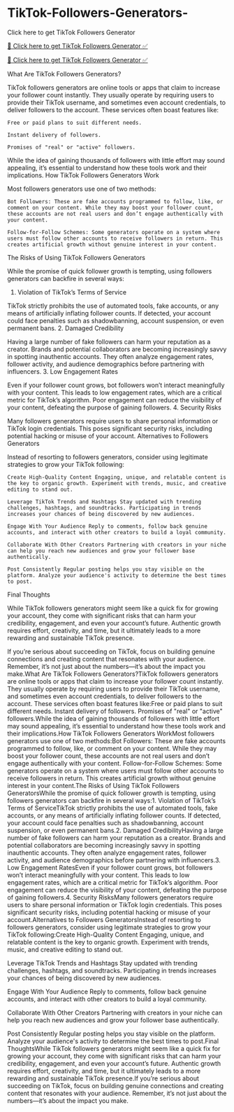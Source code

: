 # TikTok-Followers-Generators-



Click here to get TikTok Followers Generator

[🔷 Click here to get TikTok Followers Generator ✅](https://tiktokfollowersgenerator2025.hrawdigital.com/)

[🔷 Click here to get TikTok Followers Generator ✅](https://tiktokfollowersgenerator2025.hrawdigital.com/)

What Are TikTok Followers Generators?

TikTok followers generators are online tools or apps that claim to increase your follower count instantly. They usually operate by requiring users to provide their TikTok username, and sometimes even account credentials, to deliver followers to the account. These services often boast features like:

    Free or paid plans to suit different needs.

    Instant delivery of followers.

    Promises of "real" or "active" followers.

While the idea of gaining thousands of followers with little effort may sound appealing, it’s essential to understand how these tools work and their implications.
How TikTok Followers Generators Work

Most followers generators use one of two methods:

    Bot Followers: These are fake accounts programmed to follow, like, or comment on your content. While they may boost your follower count, these accounts are not real users and don’t engage authentically with your content.

    Follow-for-Follow Schemes: Some generators operate on a system where users must follow other accounts to receive followers in return. This creates artificial growth without genuine interest in your content.

The Risks of Using TikTok Followers Generators

While the promise of quick follower growth is tempting, using followers generators can backfire in several ways:
1. Violation of TikTok’s Terms of Service

TikTok strictly prohibits the use of automated tools, fake accounts, or any means of artificially inflating follower counts. If detected, your account could face penalties such as shadowbanning, account suspension, or even permanent bans.
2. Damaged Credibility

Having a large number of fake followers can harm your reputation as a creator. Brands and potential collaborators are becoming increasingly savvy in spotting inauthentic accounts. They often analyze engagement rates, follower activity, and audience demographics before partnering with influencers.
3. Low Engagement Rates

Even if your follower count grows, bot followers won’t interact meaningfully with your content. This leads to low engagement rates, which are a critical metric for TikTok’s algorithm. Poor engagement can reduce the visibility of your content, defeating the purpose of gaining followers.
4. Security Risks

Many followers generators require users to share personal information or TikTok login credentials. This poses significant security risks, including potential hacking or misuse of your account.
Alternatives to Followers Generators

Instead of resorting to followers generators, consider using legitimate strategies to grow your TikTok following:

    Create High-Quality Content Engaging, unique, and relatable content is the key to organic growth. Experiment with trends, music, and creative editing to stand out.

    Leverage TikTok Trends and Hashtags Stay updated with trending challenges, hashtags, and soundtracks. Participating in trends increases your chances of being discovered by new audiences.

    Engage With Your Audience Reply to comments, follow back genuine accounts, and interact with other creators to build a loyal community.

    Collaborate With Other Creators Partnering with creators in your niche can help you reach new audiences and grow your follower base authentically.

    Post Consistently Regular posting helps you stay visible on the platform. Analyze your audience's activity to determine the best times to post.

Final Thoughts

While TikTok followers generators might seem like a quick fix for growing your account, they come with significant risks that can harm your credibility, engagement, and even your account’s future. Authentic growth requires effort, creativity, and time, but it ultimately leads to a more rewarding and sustainable TikTok presence.

If you’re serious about succeeding on TikTok, focus on building genuine connections and creating content that resonates with your audience. Remember, it’s not just about the numbers—it’s about the impact you make.What Are TikTok Followers Generators?TikTok followers generators are online tools or apps that claim to increase your follower count instantly. They usually operate by requiring users to provide their TikTok username, and sometimes even account credentials, to deliver followers to the account. These services often boast features like:Free or paid plans to suit different needs.
Instant delivery of followers.
Promises of "real" or "active" followers.While the idea of gaining thousands of followers with little effort may sound appealing, it’s essential to understand how these tools work and their implications.How TikTok Followers Generators WorkMost followers generators use one of two methods:Bot Followers: These are fake accounts programmed to follow, like, or comment on your content. While they may boost your follower count, these accounts are not real users and don’t engage authentically with your content.
Follow-for-Follow Schemes: Some generators operate on a system where users must follow other accounts to receive followers in return. This creates artificial growth without genuine interest in your content.The Risks of Using TikTok Followers GeneratorsWhile the promise of quick follower growth is tempting, using followers generators can backfire in several ways:1. Violation of TikTok’s Terms of ServiceTikTok strictly prohibits the use of automated tools, fake accounts, or any means of artificially inflating follower counts. If detected, your account could face penalties such as shadowbanning, account suspension, or even permanent bans.2. Damaged CredibilityHaving a large number of fake followers can harm your reputation as a creator. Brands and potential collaborators are becoming increasingly savvy in spotting inauthentic accounts. They often analyze engagement rates, follower activity, and audience demographics before partnering with influencers.3. Low Engagement RatesEven if your follower count grows, bot followers won’t interact meaningfully with your content. This leads to low engagement rates, which are a critical metric for TikTok’s algorithm. Poor engagement can reduce the visibility of your content, defeating the purpose of gaining followers.4. Security RisksMany followers generators require users to share personal information or TikTok login credentials. This poses significant security risks, including potential hacking or misuse of your account.Alternatives to Followers GeneratorsInstead of resorting to followers generators, consider using legitimate strategies to grow your TikTok following:Create High-Quality Content
Engaging, unique, and relatable content is the key to organic growth. Experiment with trends, music, and creative editing to stand out.

Leverage TikTok Trends and Hashtags
Stay updated with trending challenges, hashtags, and soundtracks. Participating in trends increases your chances of being discovered by new audiences.

Engage With Your Audience
Reply to comments, follow back genuine accounts, and interact with other creators to build a loyal community.

Collaborate With Other Creators
Partnering with creators in your niche can help you reach new audiences and grow your follower base authentically.

Post Consistently
Regular posting helps you stay visible on the platform. Analyze your audience's activity to determine the best times to post.Final ThoughtsWhile TikTok followers generators might seem like a quick fix for growing your account, they come with significant risks that can harm your credibility, engagement, and even your account’s future. Authentic growth requires effort, creativity, and time, but it ultimately leads to a more rewarding and sustainable TikTok presence.If you’re serious about succeeding on TikTok, focus on building genuine connections and creating content that resonates with your audience. Remember, it’s not just about the numbers—it’s about the impact you make.
